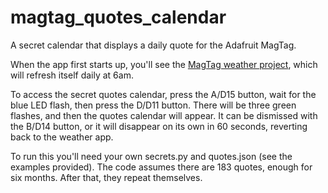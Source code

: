 # magtag_quotes_calendar

A secret calendar that displays a daily quote for the Adafruit MagTag.

When the app first starts up, you'll see the [MagTag weather project](https://learn.adafruit.com/magtag-weather/project-code), which will refresh itself daily at 6am.

To access the secret quotes calendar, press the A/D15 button, wait for the blue LED flash, then press the D/D11 button. There will be three green flashes, and then the quotes calendar will appear. It can be dismissed with the B/D14 button, or it will disappear on its own in 60 seconds, reverting back to the weather app.

To run this you'll need your own secrets.py and quotes.json (see the examples provided). The code assumes there are 183 quotes, enough for six months. After that, they repeat themselves.

